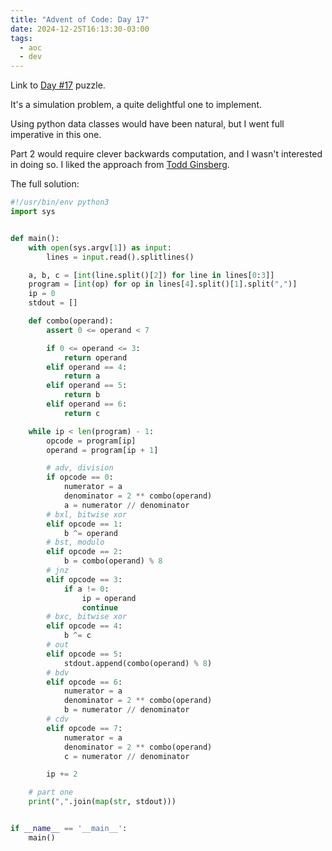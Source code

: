 ```yaml
---
title: "Advent of Code: Day 17"
date: 2024-12-25T16:13:30-03:00
tags:
  - aoc
  - dev
---
```


Link to [Day #17](https://adventofcode.com/2024/day/17) puzzle.

It's a simulation problem, a quite delightful one to implement.

Using python data classes would have been natural, but I went full imperative in
this one.

Part 2 would require clever backwards computation, and I wasn't interested in
doing so. I liked the approach from [Todd
Ginsberg](https://todd.ginsberg.com/post/advent-of-code/2024/day17/).

The full solution:

```python
#!/usr/bin/env python3
import sys


def main():
    with open(sys.argv[1]) as input:
        lines = input.read().splitlines()

    a, b, c = [int(line.split()[2]) for line in lines[0:3]]
    program = [int(op) for op in lines[4].split()[1].split(",")]
    ip = 0
    stdout = []

    def combo(operand):
        assert 0 <= operand < 7

        if 0 <= operand <= 3:
            return operand
        elif operand == 4:
            return a
        elif operand == 5:
            return b
        elif operand == 6:
            return c

    while ip < len(program) - 1:
        opcode = program[ip]
        operand = program[ip + 1]

        # adv, division
        if opcode == 0:
            numerator = a
            denominator = 2 ** combo(operand)
            a = numerator // denominator
        # bxl, bitwise xor
        elif opcode == 1:
            b ^= operand
        # bst, modulo
        elif opcode == 2:
            b = combo(operand) % 8
        # jnz
        elif opcode == 3:
            if a != 0:
                ip = operand
                continue
        # bxc, bitwise xor
        elif opcode == 4:
            b ^= c
        # out
        elif opcode == 5:
            stdout.append(combo(operand) % 8)
        # bdv
        elif opcode == 6:
            numerator = a
            denominator = 2 ** combo(operand)
            b = numerator // denominator
        # cdv
        elif opcode == 7:
            numerator = a
            denominator = 2 ** combo(operand)
            c = numerator // denominator

        ip += 2

    # part one
    print(",".join(map(str, stdout)))


if __name__ == '__main__':
    main()
```
